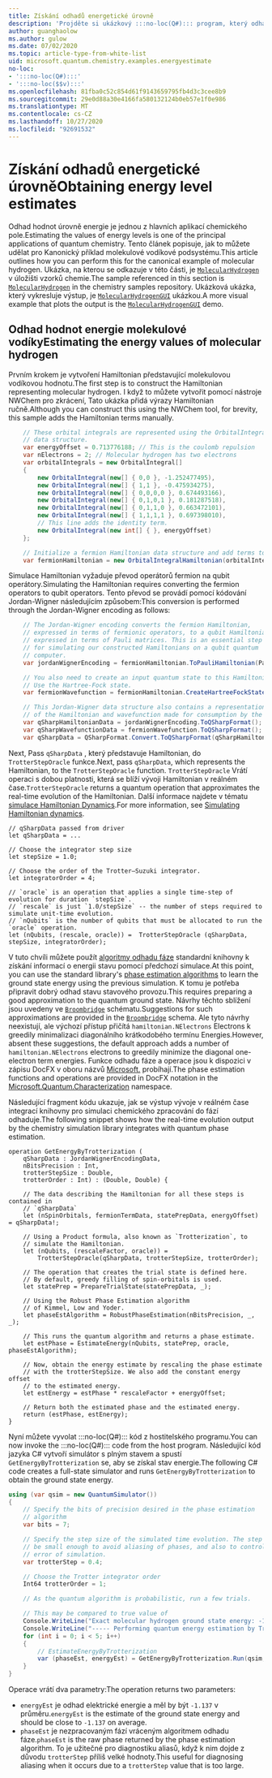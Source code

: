 ```yaml
---
title: Získání odhadů energetické úrovně
description: 'Projděte si ukázkový :::no-loc(Q#)::: program, který odhadne hodnoty energetické úrovně molekulové vodíky.'
author: guanghaolow
ms.author: gulow
ms.date: 07/02/2020
ms.topic: article-type-from-white-list
uid: microsoft.quantum.chemistry.examples.energyestimate
no-loc:
- ':::no-loc(Q#):::'
- ':::no-loc($$v):::'
ms.openlocfilehash: 81fba0c52c854d61f9143659795fb4d3c3cee8b9
ms.sourcegitcommit: 29e0d88a30e4166fa580132124b0eb57e1f0e986
ms.translationtype: MT
ms.contentlocale: cs-CZ
ms.lasthandoff: 10/27/2020
ms.locfileid: "92691532"
---
```

# <a name="obtaining-energy-level-estimates"></a><span data-ttu-id="d9b0f-103">Získání odhadů energetické úrovně</span><span class="sxs-lookup"><span data-stu-id="d9b0f-103">Obtaining energy level estimates</span></span>
<span data-ttu-id="d9b0f-104">Odhad hodnot úrovně energie je jednou z hlavních aplikací chemického pole.</span><span class="sxs-lookup"><span data-stu-id="d9b0f-104">Estimating the values of energy levels is one of the principal applications of quantum chemistry.</span></span> <span data-ttu-id="d9b0f-105">Tento článek popisuje, jak to můžete udělat pro Kanonický příklad molekulové vodíkové podsystému.</span><span class="sxs-lookup"><span data-stu-id="d9b0f-105">This article outlines how you can perform this for the canonical example of molecular hydrogen.</span></span> <span data-ttu-id="d9b0f-106">Ukázka, na kterou se odkazuje v této části, je [`MolecularHydrogen`](https://github.com/microsoft/Quantum/tree/main/samples/chemistry/MolecularHydrogen) v úložišti vzorků chemie.</span><span class="sxs-lookup"><span data-stu-id="d9b0f-106">The sample referenced in this section is [`MolecularHydrogen`](https://github.com/microsoft/Quantum/tree/main/samples/chemistry/MolecularHydrogen) in the chemistry samples repository.</span></span> <span data-ttu-id="d9b0f-107">Ukázková ukázka, který vykresluje výstup, je [`MolecularHydrogenGUI`](https://github.com/microsoft/Quantum/tree/main/samples/chemistry/MolecularHydrogenGUI) ukázkou.</span><span class="sxs-lookup"><span data-stu-id="d9b0f-107">A more visual example that plots the output is the [`MolecularHydrogenGUI`](https://github.com/microsoft/Quantum/tree/main/samples/chemistry/MolecularHydrogenGUI) demo.</span></span>

## <a name="estimating-the-energy-values-of-molecular-hydrogen"></a><span data-ttu-id="d9b0f-108">Odhad hodnot energie molekulové vodíky</span><span class="sxs-lookup"><span data-stu-id="d9b0f-108">Estimating the energy values of molecular hydrogen</span></span>

<span data-ttu-id="d9b0f-109">Prvním krokem je vytvoření Hamiltonian představující molekulovou vodíkovou hodnotu.</span><span class="sxs-lookup"><span data-stu-id="d9b0f-109">The first step is to construct the Hamiltonian representing molecular hydrogen.</span></span> <span data-ttu-id="d9b0f-110">I když to můžete vytvořit pomocí nástroje NWChem pro zkrácení, Tato ukázka přidá výrazy Hamiltonian ručně.</span><span class="sxs-lookup"><span data-stu-id="d9b0f-110">Although you can construct this using the NWChem tool, for brevity, this sample adds the Hamiltonian terms manually.</span></span>

```csharp
    // These orbital integrals are represented using the OrbitalIntegral
    // data structure.
    var energyOffset = 0.713776188; // This is the coulomb repulsion
    var nElectrons = 2; // Molecular hydrogen has two electrons
    var orbitalIntegrals = new OrbitalIntegral[]
    {
        new OrbitalIntegral(new[] { 0,0 }, -1.252477495),
        new OrbitalIntegral(new[] { 1,1 }, -0.475934275),
        new OrbitalIntegral(new[] { 0,0,0,0 }, 0.674493166),
        new OrbitalIntegral(new[] { 0,1,0,1 }, 0.181287518),
        new OrbitalIntegral(new[] { 0,1,1,0 }, 0.663472101),
        new OrbitalIntegral(new[] { 1,1,1,1 }, 0.697398010),
        // This line adds the identity term.
        new OrbitalIntegral(new int[] { }, energyOffset)
    };

    // Initialize a fermion Hamiltonian data structure and add terms to it.
    var fermionHamiltonian = new OrbitalIntegralHamiltonian(orbitalIntegrals).ToFermionHamiltonian();
```

<span data-ttu-id="d9b0f-111">Simulace Hamiltonian vyžaduje převod operátorů fermion na qubit operátory.</span><span class="sxs-lookup"><span data-stu-id="d9b0f-111">Simulating the Hamiltonian requires converting the fermion operators to qubit operators.</span></span> <span data-ttu-id="d9b0f-112">Tento převod se provádí pomocí kódování Jordan-Wigner následujícím způsobem:</span><span class="sxs-lookup"><span data-stu-id="d9b0f-112">This conversion is performed through the Jordan-Wigner encoding as follows:</span></span>

```csharp
    // The Jordan-Wigner encoding converts the fermion Hamiltonian, 
    // expressed in terms of fermionic operators, to a qubit Hamiltonian,
    // expressed in terms of Pauli matrices. This is an essential step
    // for simulating our constructed Hamiltonians on a qubit quantum
    // computer.
    var jordanWignerEncoding = fermionHamiltonian.ToPauliHamiltonian(Pauli.QubitEncoding.JordanWigner);

    // You also need to create an input quantum state to this Hamiltonian.
    // Use the Hartree-Fock state.
    var fermionWavefunction = fermionHamiltonian.CreateHartreeFockState(nElectrons);

    // This Jordan-Wigner data structure also contains a representation 
    // of the Hamiltonian and wavefunction made for consumption by the :::no-loc(Q#)::: operations.
    var qSharpHamiltonianData = jordanWignerEncoding.ToQSharpFormat();
    var qSharpWavefunctionData = fermionWavefunction.ToQSharpFormat();
    var qSharpData = QSharpFormat.Convert.ToQSharpFormat(qSharpHamiltonianData, qSharpWavefunctionData);
```

<span data-ttu-id="d9b0f-113">Next, Pass `qSharpData` , který představuje Hamiltonian, do `TrotterStepOracle` funkce.</span><span class="sxs-lookup"><span data-stu-id="d9b0f-113">Next, pass `qSharpData`, which represents the Hamiltonian, to the `TrotterStepOracle` function.</span></span> <span data-ttu-id="d9b0f-114">`TrotterStepOracle` Vrátí operaci s dobou platnosti, která se blíží vývoji Hamiltonian v reálném čase.</span><span class="sxs-lookup"><span data-stu-id="d9b0f-114">`TrotterStepOracle` returns a quantum operation that approximates the real-time evolution of the Hamiltonian.</span></span> <span data-ttu-id="d9b0f-115">Další informace najdete v tématu [simulace Hamiltonian Dynamics](xref:microsoft.quantum.chemistry.concepts.simulationalgorithms).</span><span class="sxs-lookup"><span data-stu-id="d9b0f-115">For more information, see [Simulating Hamiltonian dynamics](xref:microsoft.quantum.chemistry.concepts.simulationalgorithms).</span></span>

```qsharp
// qSharpData passed from driver
let qSharpData = ... 

// Choose the integrator step size
let stepSize = 1.0;

// Choose the order of the Trotter—Suzuki integrator.
let integratorOrder = 4;

// `oracle` is an operation that applies a single time-step of evolution for duration `stepSize`.
// `rescale` is just `1.0/stepSize` -- the number of steps required to simulate unit-time evolution.
// `nQubits` is the number of qubits that must be allocated to run the `oracle` operation.
let (nQubits, (rescale, oracle)) =  TrotterStepOracle (qSharpData, stepSize, integratorOrder);
```

<span data-ttu-id="d9b0f-116">V tuto chvíli můžete použít [algoritmy odhadu fáze](xref:microsoft.quantum.libraries.characterization) standardní knihovny k získání informací o energii stavu pomocí předchozí simulace.</span><span class="sxs-lookup"><span data-stu-id="d9b0f-116">At this point, you can use the standard library's [phase estimation algorithms](xref:microsoft.quantum.libraries.characterization) to learn the ground state energy using the previous simulation.</span></span> <span data-ttu-id="d9b0f-117">K tomu je potřeba připravit dobrý odhad stavu stavového provozu.</span><span class="sxs-lookup"><span data-stu-id="d9b0f-117">This requires preparing a good approximation to the quantum ground state.</span></span> <span data-ttu-id="d9b0f-118">Návrhy těchto sblížení jsou uvedeny ve [`Broombridge`](xref:microsoft.quantum.libraries.chemistry.schema.broombridge) schématu.</span><span class="sxs-lookup"><span data-stu-id="d9b0f-118">Suggestions for such approximations are provided in the [`Broombridge`](xref:microsoft.quantum.libraries.chemistry.schema.broombridge) schema.</span></span> <span data-ttu-id="d9b0f-119">Ale tyto návrhy neexistují, ale výchozí přístup přičítá `hamiltonian.NElectrons` Electrons k greedily minimalizaci diagonálního krátkodobého termínu Energies.</span><span class="sxs-lookup"><span data-stu-id="d9b0f-119">However, absent these suggestions, the default approach adds a number of `hamiltonian.NElectrons` electrons to greedily minimize the diagonal one-electron term energies.</span></span> <span data-ttu-id="d9b0f-120">Funkce odhadu fáze a operace jsou k dispozici v zápisu DocFX v oboru názvů [Microsoft.](xref:Microsoft.Quantum.Characterization) probíhají.</span><span class="sxs-lookup"><span data-stu-id="d9b0f-120">The phase estimation functions and operations are provided in DocFX notation in the [Microsoft.Quantum.Characterization](xref:Microsoft.Quantum.Characterization) namespace.</span></span>

<span data-ttu-id="d9b0f-121">Následující fragment kódu ukazuje, jak se výstup vývoje v reálném čase integrací knihovny pro simulaci chemického zpracování do fází odhaduje.</span><span class="sxs-lookup"><span data-stu-id="d9b0f-121">The following snippet shows how the real-time evolution output by the chemistry simulation library integrates with quantum phase estimation.</span></span>

```qsharp
operation GetEnergyByTrotterization (
    qSharpData : JordanWignerEncodingData, 
    nBitsPrecision : Int, 
    trotterStepSize : Double, 
    trotterOrder : Int) : (Double, Double) {
    
    // The data describing the Hamiltonian for all these steps is contained in
    // `qSharpData`
    let (nSpinOrbitals, fermionTermData, statePrepData, energyOffset) = qSharpData!;
    
    // Using a Product formula, also known as `Trotterization`, to
    // simulate the Hamiltonian.
    let (nQubits, (rescaleFactor, oracle)) = 
        TrotterStepOracle(qSharpData, trotterStepSize, trotterOrder);
    
    // The operation that creates the trial state is defined here.
    // By default, greedy filling of spin-orbitals is used.
    let statePrep = PrepareTrialState(statePrepData, _);
    
    // Using the Robust Phase Estimation algorithm
    // of Kimmel, Low and Yoder.
    let phaseEstAlgorithm = RobustPhaseEstimation(nBitsPrecision, _, _);
    
    // This runs the quantum algorithm and returns a phase estimate.
    let estPhase = EstimateEnergy(nQubits, statePrep, oracle, phaseEstAlgorithm);
    
    // Now, obtain the energy estimate by rescaling the phase estimate
    // with the trotterStepSize. We also add the constant energy offset
    // to the estimated energy.
    let estEnergy = estPhase * rescaleFactor + energyOffset;
    
    // Return both the estimated phase and the estimated energy.
    return (estPhase, estEnergy);
}
```

<span data-ttu-id="d9b0f-122">Nyní můžete vyvolat :::no-loc(Q#)::: kód z hostitelského programu.</span><span class="sxs-lookup"><span data-stu-id="d9b0f-122">You can now invoke the :::no-loc(Q#)::: code from the host program.</span></span> <span data-ttu-id="d9b0f-123">Následující kód jazyka C# vytvoří simulátor s plným stavem a spustí `GetEnergyByTrotterization` se, aby se získal stav energie.</span><span class="sxs-lookup"><span data-stu-id="d9b0f-123">The following C# code creates a full-state simulator and runs `GetEnergyByTrotterization` to obtain the ground state energy.</span></span>

```csharp
using (var qsim = new QuantumSimulator())
{
    // Specify the bits of precision desired in the phase estimation 
    // algorithm
    var bits = 7;

    // Specify the step size of the simulated time evolution. The step size needs to
    // be small enough to avoid aliasing of phases, and also to control the
    // error of simulation.
    var trotterStep = 0.4;

    // Choose the Trotter integrator order
    Int64 trotterOrder = 1;

    // As the quantum algorithm is probabilistic, run a few trials.

    // This may be compared to true value of
    Console.WriteLine("Exact molecular hydrogen ground state energy: -1.137260278.\n");
    Console.WriteLine("----- Performing quantum energy estimation by Trotter simulation algorithm");
    for (int i = 0; i < 5; i++)
    {
        // EstimateEnergyByTrotterization
        var (phaseEst, energyEst) = GetEnergyByTrotterization.Run(qsim, qSharpData, bits, trotterStep, trotterOrder).Result;
    }
}
```

<span data-ttu-id="d9b0f-124">Operace vrátí dva parametry:</span><span class="sxs-lookup"><span data-stu-id="d9b0f-124">The operation returns two parameters:</span></span> 

- <span data-ttu-id="d9b0f-125">`energyEst` je odhad elektrické energie a měl by být `-1.137` v průměru.</span><span class="sxs-lookup"><span data-stu-id="d9b0f-125">`energyEst` is the estimate of the ground state energy and should be close to `-1.137` on average.</span></span> 
- <span data-ttu-id="d9b0f-126">`phaseEst` je nezpracovaným fází vráceným algoritmem odhadu fáze.</span><span class="sxs-lookup"><span data-stu-id="d9b0f-126">`phaseEst` is the raw phase returned by the phase estimation algorithm.</span></span> <span data-ttu-id="d9b0f-127">To je užitečné pro diagnostiku aliasů, když k nim dojde z důvodu `trotterStep` příliš velké hodnoty.</span><span class="sxs-lookup"><span data-stu-id="d9b0f-127">This useful for diagnosing aliasing when it occurs due to a `trotterStep` value that is too large.</span></span>
